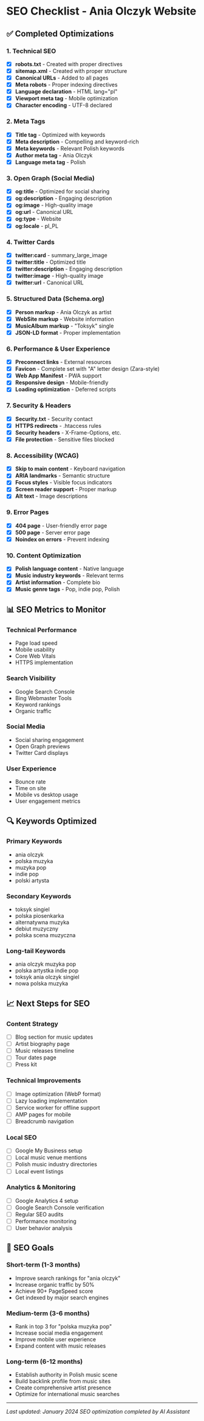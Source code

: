 # SEO Checklist - Ania Olczyk Website

## ✅ Completed Optimizations

### 1. Technical SEO
- [x] **robots.txt** - Created with proper directives
- [x] **sitemap.xml** - Created with proper structure
- [x] **Canonical URLs** - Added to all pages
- [x] **Meta robots** - Proper indexing directives
- [x] **Language declaration** - HTML lang="pl"
- [x] **Viewport meta tag** - Mobile optimization
- [x] **Character encoding** - UTF-8 declared

### 2. Meta Tags
- [x] **Title tag** - Optimized with keywords
- [x] **Meta description** - Compelling and keyword-rich
- [x] **Meta keywords** - Relevant Polish keywords
- [x] **Author meta tag** - Ania Olczyk
- [x] **Language meta tag** - Polish

### 3. Open Graph (Social Media)
- [x] **og:title** - Optimized for social sharing
- [x] **og:description** - Engaging description
- [x] **og:image** - High-quality image
- [x] **og:url** - Canonical URL
- [x] **og:type** - Website
- [x] **og:locale** - pl_PL

### 4. Twitter Cards
- [x] **twitter:card** - summary_large_image
- [x] **twitter:title** - Optimized title
- [x] **twitter:description** - Engaging description
- [x] **twitter:image** - High-quality image
- [x] **twitter:url** - Canonical URL

### 5. Structured Data (Schema.org)
- [x] **Person markup** - Ania Olczyk as artist
- [x] **WebSite markup** - Website information
- [x] **MusicAlbum markup** - "Toksyk" single
- [x] **JSON-LD format** - Proper implementation

### 6. Performance & User Experience
- [x] **Preconnect links** - External resources
- [x] **Favicon** - Complete set with "A" letter design (Zara-style)
- [x] **Web App Manifest** - PWA support
- [x] **Responsive design** - Mobile-friendly
- [x] **Loading optimization** - Deferred scripts

### 7. Security & Headers
- [x] **Security.txt** - Security contact
- [x] **HTTPS redirects** - .htaccess rules
- [x] **Security headers** - X-Frame-Options, etc.
- [x] **File protection** - Sensitive files blocked

### 8. Accessibility (WCAG)
- [x] **Skip to main content** - Keyboard navigation
- [x] **ARIA landmarks** - Semantic structure
- [x] **Focus styles** - Visible focus indicators
- [x] **Screen reader support** - Proper markup
- [x] **Alt text** - Image descriptions

### 9. Error Pages
- [x] **404 page** - User-friendly error page
- [x] **500 page** - Server error page
- [x] **Noindex on errors** - Prevent indexing

### 10. Content Optimization
- [x] **Polish language content** - Native language
- [x] **Music industry keywords** - Relevant terms
- [x] **Artist information** - Complete bio
- [x] **Music genre tags** - Pop, indie pop, Polish

## 📊 SEO Metrics to Monitor

### Technical Performance
- Page load speed
- Mobile usability
- Core Web Vitals
- HTTPS implementation

### Search Visibility
- Google Search Console
- Bing Webmaster Tools
- Keyword rankings
- Organic traffic

### Social Media
- Social sharing engagement
- Open Graph previews
- Twitter Card displays

### User Experience
- Bounce rate
- Time on site
- Mobile vs desktop usage
- User engagement metrics

## 🔍 Keywords Optimized

### Primary Keywords
- ania olczyk
- polska muzyka
- muzyka pop
- indie pop
- polski artysta

### Secondary Keywords
- toksyk singiel
- polska piosenkarka
- alternatywna muzyka
- debiut muzyczny
- polska scena muzyczna

### Long-tail Keywords
- ania olczyk muzyka pop
- polska artystka indie pop
- toksyk ania olczyk singiel
- nowa polska muzyka

## 📈 Next Steps for SEO

### Content Strategy
- [ ] Blog section for music updates
- [ ] Artist biography page
- [ ] Music releases timeline
- [ ] Tour dates page
- [ ] Press kit

### Technical Improvements
- [ ] Image optimization (WebP format)
- [ ] Lazy loading implementation
- [ ] Service worker for offline support
- [ ] AMP pages for mobile
- [ ] Breadcrumb navigation

### Local SEO
- [ ] Google My Business setup
- [ ] Local music venue mentions
- [ ] Polish music industry directories
- [ ] Local event listings

### Analytics & Monitoring
- [ ] Google Analytics 4 setup
- [ ] Google Search Console verification
- [ ] Regular SEO audits
- [ ] Performance monitoring
- [ ] User behavior analysis

## 🎯 SEO Goals

### Short-term (1-3 months)
- Improve search rankings for "ania olczyk"
- Increase organic traffic by 50%
- Achieve 90+ PageSpeed score
- Get indexed by major search engines

### Medium-term (3-6 months)
- Rank in top 3 for "polska muzyka pop"
- Increase social media engagement
- Improve mobile user experience
- Expand content with music releases

### Long-term (6-12 months)
- Establish authority in Polish music scene
- Build backlink profile from music sites
- Create comprehensive artist presence
- Optimize for international music searches

---

*Last updated: January 2024*
*SEO optimization completed by AI Assistant*
